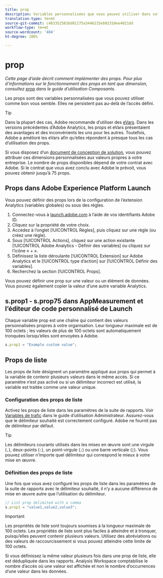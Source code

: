 ```yaml
---
title: prop
description: Variables personnalisées que vous pouvez utiliser dans votre mise en œuvre.
translation-type: tm+mt
source-git-commit: c4833525816d81175a3446215eb92310ee4021dd
workflow-type: tm+mt
source-wordcount: '484'
ht-degree: 100%

---
```



# prop

*Cette page d’aide décrit comment implémenter des props. Pour plus d’informations sur le fonctionnement des props en tant que dimension, consultez [prop](/help/components/dimensions/prop.md) dans le guide d’utilisation Composants.*

Les props sont des variables personnalisées que vous pouvez utiliser comme bon vous semble. Elles ne persistent pas au-delà de l’accès défini.

>[!TIP]
>
>Dans la plupart des cas, Adobe recommande d’utiliser des [eVars](evar.md). Dans les versions précédentes d’Adobe Analytics, les props et eVars présentaient des avantages et des inconvénients les uns pour les autres. Toutefois, Adobe a amélioré les eVars afin qu’elles répondent à presque tous les cas d’utilisation des props.

Si vous disposez d’un [document de conception de solution](/help/implement/prepare/solution-design.md), vous pouvez attribuer ces dimensions personnalisées aux valeurs propres à votre entreprise. Le nombre de props disponibles dépend de votre contrat avec Adobe. Si le contrat que vous avez conclu avec Adobe le prévoit, vous pouvez obtenir jusqu’à 75 props.

## Props dans Adobe Experience Platform Launch

Vous pouvez définir des props lors de la configuration de l’extension Analytics (variables globales) ou sous des règles.

1. Connectez-vous à [launch.adobe.com](https://launch.adobe.com) à l’aide de vos identifiants Adobe ID.
2. Cliquez sur la propriété de votre choix.
3. Accédez à l’onglet [!UICONTROL Règles], puis cliquez sur une règle (ou créez une règle).
4. Sous [!UICONTROL Actions], cliquez sur une action existante [!UICONTROL Adobe Analytics - Définir des variables] ou cliquez sur l’icône « + ».
5. Définissez la liste déroulante [!UICONTROL Extension] sur Adobe Analytics et le [!UICONTROL type d’action] sur [!UICONTROL Définir des variables].
6. Recherchez la section [!UICONTROL Props].

Vous pouvez définir une prop sur une valeur ou un élément de données. Vous pouvez également copier la valeur d’une autre variable Analytics.

## s.prop1 - s.prop75 dans AppMeasurement et l’éditeur de code personnalisé de Launch

Chaque variable prop est une chaîne qui contient des valeurs personnalisées propres à votre organisation. Leur longueur maximale est de 100 octets ; les valeurs de plus de 100 octets sont automatiquement tronquées lorsqu’elles sont envoyées à Adobe.

```js
s.prop1 = "Example custom value";
```

## Props de liste

Les props de liste désignent un paramètre appliqué aux props qui permet à la variable de contenir plusieurs valeurs dans le même accès. Si ce paramètre n’est pas activé ou si un délimiteur incorrect est utilisé, la variable est traitée comme une valeur unique.

### Configuration des props de liste

Activez les props de liste dans les paramètres de la suite de rapports. Voir [Variables de trafic](/help/admin/admin/c-traffic-variables/traffic-var.md) dans le guide d’utilisation Administrateur. Assurez-vous que le délimiteur souhaité est correctement configuré. Adobe ne fournit pas de délimiteur par défaut.

>[!TIP]
>
>Les délimiteurs courants utilisés dans les mises en œuvre sont une virgule (`,`), deux-points (`:`), un point-virgule (`;`) ou une barre verticale (`|`). Vous pouvez utiliser n’importe quel délimiteur qui correspond le mieux à votre mise en œuvre.

### Définition des props de liste

Une fois que vous avez configuré les props de liste dans les paramètres de la suite de rapports avec le délimiteur souhaité, il n’y a aucune différence de mise en œuvre autre que l’utilisation du délimiteur.

```js
// List prop delimited with a comma
s.prop1 = "value1,value2,value3";
```

>[!IMPORTANT]
>
>Les propriétés de liste sont toujours soumises à la longueur maximale de 100 octets. Les propriétés de liste sont plus faciles à atteindre et à tronquer, puisqu’elles peuvent contenir plusieurs valeurs. Utilisez des abréviations ou des valeurs de raccourcissement si vous pouvez atteindre cette limite de 100 octets.

Si vous définissez la même valeur plusieurs fois dans une prop de liste, elle est dédupliquée dans les rapports. Analysis Workspace comptabilise le nombre d’accès où une valeur est affichée et non le nombre d’occurrences d’une valeur dans les données.
